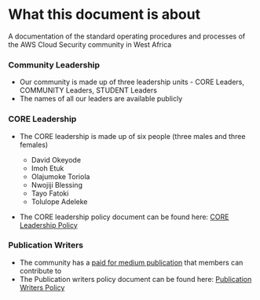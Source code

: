 # What this document is about
A documentation of the standard operating procedures and processes of the AWS Cloud Security community in West Africa

### Community Leadership
* Our community is made up of three leadership units - CORE Leaders, COMMUNITY Leaders, STUDENT Leaders
* The names of all our leaders are available publicly

### CORE Leadership
* The CORE leadership is made up of six people (three males and three females)
  * David Okeyode
  * Imoh Etuk
  * Olajumoke Toriola
  * Nwojiji Blessing
  * Tayo Fatoki
  * Tolulope Adeleke
  
* The CORE leadership policy document can be found here: [CORE Leadership Policy](core-leadership-policy.md)

### Publication Writers
* The community has a [paid for medium publication](https://medium.com/aws-security-user-group-west-africa) that members can contribute to  
* The Publication writers policy document can be found here: [Publication Writers Policy](publication-writers-policy.md)
